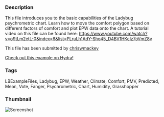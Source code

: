 ### Description 
This file introduces you to the basic capabilities of the Ladybug psychrometric chart.
Learn how to move the comfort polygon based on different factors of comfort and plot EPW data onto the chart.
A tutorial video on this file can be found here:
https://www.youtube.com/watch?v=o9tLm2etL-0&index=6&list=PLruLh1AdY-Sho45_D4BV1HKcIz7oVmZ8v

This file has been submitted by [chriswmackey](https://github.com/chriswmackey)

[Check out this example on Hydra!](http://hydrashare.github.io/hydra/viewer?owner=chriswmackey&fork=hydra_2&id=Psychrometric_Chart)
### Tags 
LBExampleFiles, Ladybug, EPW, Weather, Climate, Comfort, PMV, Predicted, Mean, Vote, Fanger, Psychrometric, Chart, Humidity, Grasshopper
### Thumbnail 
![Screenshot](https://raw.githubusercontent.com/chriswmackey/hydra/master/Psychrometric_Chart/thumbnail.png)
